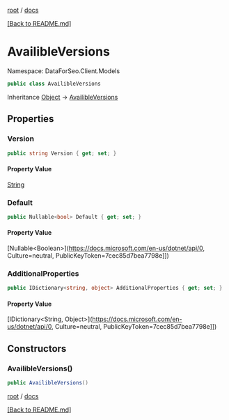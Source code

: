[root](./../ "root") / [docs](./ "docs")

[[Back to README.md]](./../README.md "[Back to README.md]")

# AvailibleVersions

Namespace: DataForSeo.Client.Models

```csharp
public class AvailibleVersions
```

Inheritance [Object](https://docs.microsoft.com/en-us/dotnet/api/Object) → [AvailibleVersions](./AvailibleVersions.md)

## Properties

### **Version**

```csharp
public string Version { get; set; }
```

#### Property Value

[String](https://docs.microsoft.com/en-us/dotnet/api/String)<br>

### **Default**

```csharp
public Nullable<bool> Default { get; set; }
```

#### Property Value

[Nullable&lt;Boolean&gt;](https://docs.microsoft.com/en-us/dotnet/api/0, Culture=neutral, PublicKeyToken=7cec85d7bea7798e]])<br>

### **AdditionalProperties**

```csharp
public IDictionary<string, object> AdditionalProperties { get; set; }
```

#### Property Value

[IDictionary&lt;String, Object&gt;](https://docs.microsoft.com/en-us/dotnet/api/0, Culture=neutral, PublicKeyToken=7cec85d7bea7798e]])<br>

## Constructors

### **AvailibleVersions()**

```csharp
public AvailibleVersions()
```

[root](./../ "root") / [docs](./ "docs")

[[Back to README.md]](./../README.md "[Back to README.md]")